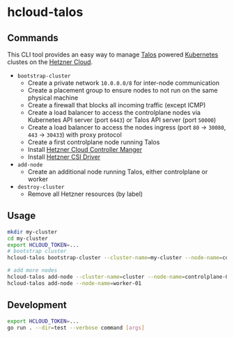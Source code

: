 # hcloud-talos

## Commands

This CLI tool provides an easy way to manage [Talos](https://talos.dev/) powered [Kubernetes](https://kubernetes.io/) clustes on the [Hetzner Cloud](https://www.hetzner.com/cloud).

* `bootstrap-cluster`
    * Create a private network `10.0.0.0/8` for inter-node communication
    * Create a placement group to ensure nodes to not run on the same physical machine
    * Create a firewall that blocks all incoming traffic (except ICMP)
    * Create a load balancer to access the controlplane nodes via Kubernetes API server (port `6443`) or Talos API server (port `50000`)
    * Create a load balancer to access the nodes ingress (port `80` -> `30080`, `443` -> `30433`) with proxy protocol
    * Create a first controlplane node running Talos
    * Install [Hetzner Cloud Controller Manger](https://github.com/hetznercloud/hcloud-cloud-controller-manager)
    * Install [Hetzner CSI Driver](https://github.com/hetznercloud/csi-driver)
* `add-node`
    * Create an additional node running Talos, either controlplane or worker
* `destroy-cluster`
    * Remove all Hetzner resources (by label)

## Usage

```bash
mkdir my-cluster
cd my-cluster
export HCLOUD_TOKEN=...
# bootstrap cluster
hcloud-talos bootstrap-cluster --cluster-name=my-cluster --node-name=controlplane-01 --force

# add more nodes
hcloud-talos add-node --cluster-name=cluster --node-name=controlplane-02 --controlplane
hcloud-talos add-node --node-name=worker-01
```

## Development

```bash
export HCLOUD_TOKEN=...
go run . --dir=test --verbose command [args]
```
